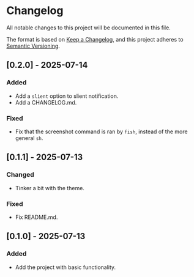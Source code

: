 # Changelog

All notable changes to this project will be documented in this file.

The format is based on [Keep a Changelog](https://keepachangelog.com/en/1.1.0/),
and this project adheres to [Semantic Versioning](https://semver.org/spec/v2.0.0.html).

## [0.2.0] - 2025-07-14

### Added

- Add a `slient` option to slient notification.
- Add a CHANGELOG.md.

### Fixed

- Fix that the screenshot command is ran by `fish`, instead of the more general `sh`.

## [0.1.1] - 2025-07-13

### Changed

- Tinker a bit with the theme.

### Fixed

- Fix README.md.

## [0.1.0] - 2025-07-13

### Added

- Add the project with basic functionality.